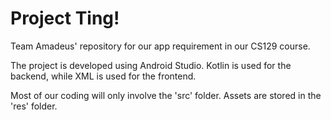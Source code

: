 # Project Ting!

Team Amadeus' repository for our app requirement in our CS129 course.

The project is developed using Android Studio. Kotlin is used for the backend, while XML is used for the frontend.

Most of our coding will only involve the 'src' folder. Assets are stored in the 'res' folder.
